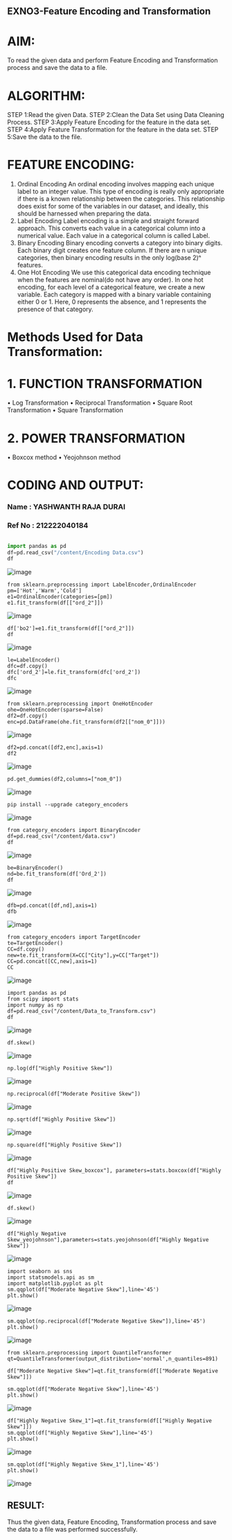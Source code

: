 ## EXNO3-Feature Encoding and Transformation
# AIM:
To read the given data and perform Feature Encoding and Transformation process and save the data to a file.

# ALGORITHM:
STEP 1:Read the given Data.
STEP 2:Clean the Data Set using Data Cleaning Process.
STEP 3:Apply Feature Encoding for the feature in the data set.
STEP 4:Apply Feature Transformation for the feature in the data set.
STEP 5:Save the data to the file.

# FEATURE ENCODING:
1. Ordinal Encoding
An ordinal encoding involves mapping each unique label to an integer value. This type of encoding is really only appropriate if there is a known relationship between the categories. This relationship does exist for some of the variables in our dataset, and ideally, this should be harnessed when preparing the data.
2. Label Encoding
Label encoding is a simple and straight forward approach. This converts each value in a categorical column into a numerical value. Each value in a categorical column is called Label.
3. Binary Encoding
Binary encoding converts a category into binary digits. Each binary digit creates one feature column. If there are n unique categories, then binary encoding results in the only log(base 2)ⁿ features.
4. One Hot Encoding
We use this categorical data encoding technique when the features are nominal(do not have any order). In one hot encoding, for each level of a categorical feature, we create a new variable. Each category is mapped with a binary variable containing either 0 or 1. Here, 0 represents the absence, and 1 represents the presence of that category.

# Methods Used for Data Transformation:
  # 1. FUNCTION TRANSFORMATION
• Log Transformation
• Reciprocal Transformation
• Square Root Transformation
• Square Transformation
  # 2. POWER TRANSFORMATION
• Boxcox method
• Yeojohnson method

# CODING AND OUTPUT:
### Name : YASHWANTH RAJA DURAI
### Ref No : 212222040184

```python

import pandas as pd
df=pd.read_csv("/content/Encoding Data.csv")
df
```
![image](https://github.com/silambarasan2004/EXNO-3-DS/assets/119559917/cc340a1e-f3a2-400e-ac49-5b7bf117d5b5)

```
from sklearn.preprocessing import LabelEncoder,OrdinalEncoder
pm=['Hot','Warm','Cold']
e1=OrdinalEncoder(categories=[pm])
e1.fit_transform(df[["ord_2"]])
```
![image](https://github.com/silambarasan2004/EXNO-3-DS/assets/119559917/28366754-2cdd-4b9e-b8fa-5c14d8ca8246)


```
df['bo2']=e1.fit_transform(df[["ord_2"]])
df
```

![image](https://github.com/silambarasan2004/EXNO-3-DS/assets/119559917/8bc656e8-e43f-4de3-8b59-bee2cadfb3a8)


```
le=LabelEncoder()
dfc=df.copy()
dfc['ord_2']=le.fit_transform(dfc['ord_2'])
dfc
```
![image](https://github.com/silambarasan2004/EXNO-3-DS/assets/119559917/278befe7-e32c-4f95-8ec2-783d9f8676a8)


```
from sklearn.preprocessing import OneHotEncoder
ohe=OneHotEncoder(sparse=False)
df2=df.copy()
enc=pd.DataFrame(ohe.fit_transform(df2[["nom_0"]]))
```

![image](https://github.com/silambarasan2004/EXNO-3-DS/assets/119559917/98b553e3-fc38-4f0a-bc62-0e4c8b59b4e4)


```
df2=pd.concat([df2,enc],axis=1)
df2
```

![image](https://github.com/silambarasan2004/EXNO-3-DS/assets/119559917/05905b28-3bab-439a-93d2-ab3c8755784c)


```
pd.get_dummies(df2,columns=["nom_0"])
```

![image](https://github.com/silambarasan2004/EXNO-3-DS/assets/119559917/2ae2a20d-9c3c-4e97-a23b-75b9fb1f1b31)


```
pip install --upgrade category_encoders
```
![image](https://github.com/silambarasan2004/EXNO-3-DS/assets/119559917/695e0d3b-a033-4c63-95c8-3800f9531032)


```
from category_encoders import BinaryEncoder
df=pd.read_csv("/content/data.csv")
df
```

![image](https://github.com/silambarasan2004/EXNO-3-DS/assets/119559917/b6e590b9-92ca-472b-97be-53b11e3285dd)


```
be=BinaryEncoder()
nd=be.fit_transform(df['Ord_2'])
df
```

![image](https://github.com/silambarasan2004/EXNO-3-DS/assets/119559917/4b777c13-2102-4e43-b958-33da8257d763)


```
dfb=pd.concat([df,nd],axis=1)
dfb
```

![image](https://github.com/silambarasan2004/EXNO-3-DS/assets/119559917/cb77f4e7-372b-4eb4-9b59-d8b5f6221364)


```
from category_encoders import TargetEncoder
te=TargetEncoder()
CC=df.copy()
new=te.fit_transform(X=CC["City"],y=CC["Target"])
CC=pd.concat([CC,new],axis=1)
CC
```

![image](https://github.com/silambarasan2004/EXNO-3-DS/assets/119559917/1835f03b-60f5-4f7d-8cdb-a828cc2ec365)


```
import pandas as pd
from scipy import stats
import numpy as np
df=pd.read_csv("/content/Data_to_Transform.csv")
df
```

![image](https://github.com/silambarasan2004/EXNO-3-DS/assets/119559917/916e5147-6338-41b5-b634-83c82b14d7db)


```
df.skew()
```

![image](https://github.com/silambarasan2004/EXNO-3-DS/assets/119559917/0e51a43e-348b-4548-aff4-6991090ea7ef)


```
np.log(df["Highly Positive Skew"])
```

![image](https://github.com/silambarasan2004/EXNO-3-DS/assets/119559917/a3f6559f-c64e-4231-be46-d1551e14294b)


```
np.reciprocal(df["Moderate Positive Skew"])
```

![image](https://github.com/silambarasan2004/EXNO-3-DS/assets/119559917/593ffb36-2642-446c-bfb3-1c5a56526fe7)


```
np.sqrt(df["Highly Positive Skew"])
```

![image](https://github.com/silambarasan2004/EXNO-3-DS/assets/119559917/4f9de43f-70cf-4a43-99cb-a2a470074871)


```
np.square(df["Highly Positive Skew"])
```

![image](https://github.com/silambarasan2004/EXNO-3-DS/assets/119559917/d2c46f82-745a-4ed6-8255-783c52171db5)


```
df["Highly Positive Skew_boxcox"], parameters=stats.boxcox(df["Highly Positive Skew"])
df
```

![image](https://github.com/silambarasan2004/EXNO-3-DS/assets/119559917/465118fe-93a9-46e8-8eac-48158abf99d7)


```
df.skew()
```
![image](https://github.com/silambarasan2004/EXNO-3-DS/assets/119559917/a9a788d9-fd58-4176-849f-a6059eda05c9)


```
df["Highly Negative Skew_yeojohnson"],parameters=stats.yeojohnson(df["Highly Negative Skew"])
```

![image](https://github.com/silambarasan2004/EXNO-3-DS/assets/119559917/5733d06e-6c36-467c-90a9-66120905f17d)


```
import seaborn as sns
import statsmodels.api as sm
import matplotlib.pyplot as plt
sm.qqplot(df["Moderate Negative Skew"],line='45')
plt.show()
```

![image](https://github.com/silambarasan2004/EXNO-3-DS/assets/119559917/ebcd8f9c-c5be-409e-970f-154ada76cb16)



```
sm.qqplot(np.reciprocal(df["Moderate Negative Skew"]),line='45')
plt.show()
```

![image](https://github.com/silambarasan2004/EXNO-3-DS/assets/119559917/279cc6b3-6ae4-4d0a-a6cf-5d10f0acf240)



```
from sklearn.preprocessing import QuantileTransformer
qt=QuantileTransformer(output_distribution='normal',n_quantiles=891)

df["Moderate Negative Skew"]=qt.fit_transform(df[["Moderate Negative Skew"]])

sm.qqplot(df["Moderate Negative Skew"],line='45')
plt.show()
```

![image](https://github.com/silambarasan2004/EXNO-3-DS/assets/119559917/364797e3-1fc8-4e02-a722-a76605211320)



```
df["Highly Negative Skew_1"]=qt.fit_transform(df[["Highly Negative Skew"]])
sm.qqplot(df["Highly Negative Skew"],line='45')
plt.show()
```

![image](https://github.com/silambarasan2004/EXNO-3-DS/assets/119559917/04d2c438-5e05-46de-92cb-80554f9569ed)



```
sm.qqplot(df["Highly Negative Skew_1"],line='45')
plt.show()
```

![image](https://github.com/silambarasan2004/EXNO-3-DS/assets/119559917/63af3c45-4261-4953-9ccb-0910c3181a3e)




## RESULT:
Thus the given data, Feature Encoding, Transformation process and save the data to a file was performed successfully.
       
